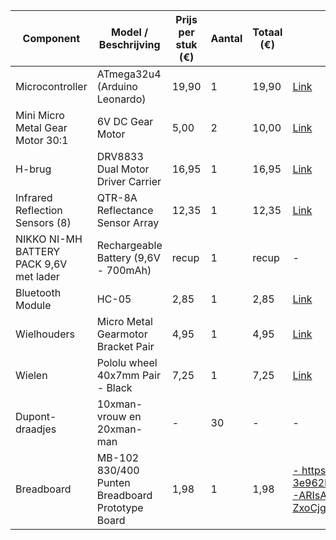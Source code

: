 | Component                                   | Model / Beschrijving                                | Prijs per stuk (€) | Aantal | Totaal (€) | Link                                                                  |
|---------------------------------------------|-----------------------------------------------------|--------------------|--------|------------|-----------------------------------------------------------------------|
| Microcontroller                             | ATmega32u4 (Arduino Leonardo)                       | 19,90              | 1      | 19,90      | [Link](https://whadda.com/nl/product/atmega32u4-leonardo-ontwikkelbord-wpb103/) |
| Mini Micro Metal Gear Motor 30:1            | 6V DC Gear Motor                                    | 5,00               | 2      | 10,00      | [Link](https://www.tinytronics.nl/shop/nl/mechanica-en-actuatoren/motoren/dc-motoren/aslong-jga12-n20-30-dc-transmissiemotor-6v-500rpm?fbclid=IwAR1u-LMwuQJD3mgTCO4AoHne9U6hnG0Yz1KG7pJNeg7NzDx2Ay1op920XMw) |
| H-brug                                      | DRV8833 Dual Motor Driver Carrier                   | 16,95              | 1      | 16,95      | [Link](https://www.vanallesenmeer.nl/DRV8833-Dual-Motor-Driver-Carrier-Pololu-2130?gclid=CjwKCAiAmsurBhBvEiwA6e-WPIBsegGwittozvcB6m5SHe9FdQcsteXlm8Xj9m_TJA7viCOSE4UreBoCJNoQAvD_BwE) |
| Infrared Reflection Sensors (8)             | QTR-8A Reflectance Sensor Array                     | 12,35              | 1      | 12,35      | [Link](https://www.vanallesenmeer.nl/QTR-8A-Reflectance-Sensor-Array-Pololu-960?gclid=CjwKCAiAmsurBhBvEiwA6e-WPESfFBC4gVZjiqnQ7vXWKjuIifyLNFbzevlTixKUkVR3WOfzj-IHWRoCD3MQAvD_BwE) |
| NIKKO NI-MH BATTERY PACK 9,6V met lader     | Rechargeable Battery (9,6V - 700mAh)                | recup              | 1      | recup      | -                                                                     |
| Bluetooth Module                            | HC-05                                               | 2,85               | 1      | 2,85       | [Link](https://nl.aliexpress.com/item/4000144439510.html?spm=a2g0o.productlist.main.1.5908139aQrhCsF&algo_pvid=4a5e5c42-d58a-45c1-9943-0cdae3c689d2&aem_p4p_detail=202312080752489106633218387090000295994&algo_exp_id=4a5e5c42-d58a-45c1-9943-0cdae3c689d2-0&pdp_npi=4%40dis%21EUR%213.00%212.85%21%21%213.16%21%21%40211b61ae17020507685531021ea840%2110000000438661080%21sea%21BE%210%21AB&curPageLogUid=Kh6Jn8DooFva&search_p4p_id=202312080752489106633218387090000295994_1) |
| Wielhouders                                | Micro Metal Gearmotor Bracket Pair                  | 4,95               | 1      | 4,95       | [Link](https://www.vanallesenmeer.nl/Micro-Metal-Gearmotor-Bracket-Pair-Black-Pololu-989?gclid=CjwKCAiAmsurBhBvEiwA6e-WPEul2iJFUSlVWHRO00z9ERrG0mlW9z6Wc7ezb0qhI3MgBeyGJD4lbBoCubcQAvD_BwE) |
| Wielen                                      | Pololu wheel 40x7mm Pair - Black                   | 7,25               | 1      | 7,25       | [Link](https://www.vanallesenmeer.nl/Wheel-40%C3%977mm-Pair-Pololu-1452/1453/1454?gclid=CjwKCAiAmsurBhBvEiwA6e-WPHzX60cO5VPQjRjlZcRoMAjekH47FnYHQb5lCrlD1Lyvtn_koZdvshoCbxMQAvD_BwE) |
| Dupont-draadjes                             | 10xman-vrouw en 20xman-man                         | -                   | 30     | -          | -                  
| Breadboard                           |      MB-102 830/400 Punten Breadboard Prototype Board                    | 1,98                 | 1    | 1,98         |[ -                                                                     ](https://www.temu.com/ul/kuiper/un9.html?subj=goods-un&_bg_fs=1&_p_jump_id=894&_x_vst_scene=adg&goods_id=601099513243036&sku_id=17592195253973&adg_ctx=a-92d118b0~c-d14cc8e7~f-3e962b46&_x_ads_sub_channel=shopping&_p_rfs=1&_x_ns_prz_type=6&_x_ns_sku_id=17592195253973&mrk_rec=1&_x_ads_channel=google&_x_gmc_account=760631223&_x_login_type=Google&_x_ads_account=9370551288&_x_ads_set=20802353017&_x_ads_id=158931479434&_x_ads_creative_id=681990428390&_x_ns_source=g&_x_ns_gclid=Cj0KCQiAj_CrBhD-ARIsAIiMxT-pLHxwASqVzTrfLJ0jhk9U8RIukH6yW9x1GZfM6WGTXPh9PrrVubAaAv0KEALw_wcB&_x_ns_placement=&_x_ns_match_type=&_x_ns_ad_position=&_x_ns_product_id=760631223-en-17592195253973&_x_ns_target=&_x_ns_devicemodel=&_x_ns_wbraid=CjkKCQiA7OqrBhCFARIoACZa0OL22gWJ3hMkZZ1mKbGWUQOMSGpdDMEoTtUXnqaO0eZhieR-ZxoCjgw&_x_ns_gbraid=0AAAAAo4mICE-zCsBcAoemzdRXFu2lWIaU&_x_ns_targetid=pla-2231984345651&gad_source=1&gclid=Cj0KCQiAj_CrBhD-ARIsAIiMxT-pLHxwASqVzTrfLJ0jhk9U8RIukH6yW9x1GZfM6WGTXPh9PrrVubAaAv0KEALw_wcB)https://www.temu.com/ul/kuiper/un9.html?subj=goods-un&_bg_fs=1&_p_jump_id=894&_x_vst_scene=adg&goods_id=601099513243036&sku_id=17592195253973&adg_ctx=a-92d118b0~c-d14cc8e7~f-3e962b46&_x_ads_sub_channel=shopping&_p_rfs=1&_x_ns_prz_type=6&_x_ns_sku_id=17592195253973&mrk_rec=1&_x_ads_channel=google&_x_gmc_account=760631223&_x_login_type=Google&_x_ads_account=9370551288&_x_ads_set=20802353017&_x_ads_id=158931479434&_x_ads_creative_id=681990428390&_x_ns_source=g&_x_ns_gclid=Cj0KCQiAj_CrBhD-ARIsAIiMxT-pLHxwASqVzTrfLJ0jhk9U8RIukH6yW9x1GZfM6WGTXPh9PrrVubAaAv0KEALw_wcB&_x_ns_placement=&_x_ns_match_type=&_x_ns_ad_position=&_x_ns_product_id=760631223-en-17592195253973&_x_ns_target=&_x_ns_devicemodel=&_x_ns_wbraid=CjkKCQiA7OqrBhCFARIoACZa0OL22gWJ3hMkZZ1mKbGWUQOMSGpdDMEoTtUXnqaO0eZhieR-ZxoCjgw&_x_ns_gbraid=0AAAAAo4mICE-zCsBcAoemzdRXFu2lWIaU&_x_ns_targetid=pla-2231984345651&gad_source=1&gclid=Cj0KCQiAj_CrBhD-ARIsAIiMxT-pLHxwASqVzTrfLJ0jhk9U8RIukH6yW9x1GZfM6WGTXPh9PrrVubAaAv0KEALw_wcB|
